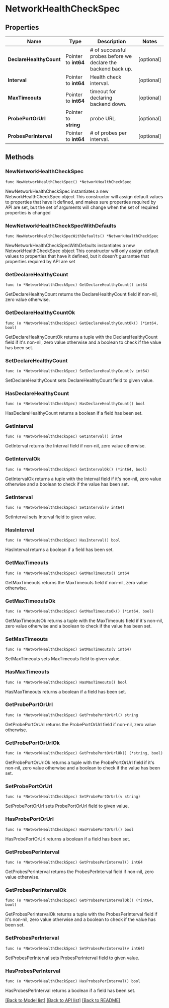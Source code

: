 # NetworkHealthCheckSpec

## Properties

Name | Type | Description | Notes
------------ | ------------- | ------------- | -------------
**DeclareHealthyCount** | Pointer to **int64** | # of successful probes before we declare the backend back up. | [optional] 
**Interval** | Pointer to **int64** | Health check interval. | [optional] 
**MaxTimeouts** | Pointer to **int64** | timeout for declaring backend down. | [optional] 
**ProbePortOrUrl** | Pointer to **string** | probe URL. | [optional] 
**ProbesPerInterval** | Pointer to **int64** | # of probes per interval. | [optional] 

## Methods

### NewNetworkHealthCheckSpec

`func NewNetworkHealthCheckSpec() *NetworkHealthCheckSpec`

NewNetworkHealthCheckSpec instantiates a new NetworkHealthCheckSpec object
This constructor will assign default values to properties that have it defined,
and makes sure properties required by API are set, but the set of arguments
will change when the set of required properties is changed

### NewNetworkHealthCheckSpecWithDefaults

`func NewNetworkHealthCheckSpecWithDefaults() *NetworkHealthCheckSpec`

NewNetworkHealthCheckSpecWithDefaults instantiates a new NetworkHealthCheckSpec object
This constructor will only assign default values to properties that have it defined,
but it doesn't guarantee that properties required by API are set

### GetDeclareHealthyCount

`func (o *NetworkHealthCheckSpec) GetDeclareHealthyCount() int64`

GetDeclareHealthyCount returns the DeclareHealthyCount field if non-nil, zero value otherwise.

### GetDeclareHealthyCountOk

`func (o *NetworkHealthCheckSpec) GetDeclareHealthyCountOk() (*int64, bool)`

GetDeclareHealthyCountOk returns a tuple with the DeclareHealthyCount field if it's non-nil, zero value otherwise
and a boolean to check if the value has been set.

### SetDeclareHealthyCount

`func (o *NetworkHealthCheckSpec) SetDeclareHealthyCount(v int64)`

SetDeclareHealthyCount sets DeclareHealthyCount field to given value.

### HasDeclareHealthyCount

`func (o *NetworkHealthCheckSpec) HasDeclareHealthyCount() bool`

HasDeclareHealthyCount returns a boolean if a field has been set.

### GetInterval

`func (o *NetworkHealthCheckSpec) GetInterval() int64`

GetInterval returns the Interval field if non-nil, zero value otherwise.

### GetIntervalOk

`func (o *NetworkHealthCheckSpec) GetIntervalOk() (*int64, bool)`

GetIntervalOk returns a tuple with the Interval field if it's non-nil, zero value otherwise
and a boolean to check if the value has been set.

### SetInterval

`func (o *NetworkHealthCheckSpec) SetInterval(v int64)`

SetInterval sets Interval field to given value.

### HasInterval

`func (o *NetworkHealthCheckSpec) HasInterval() bool`

HasInterval returns a boolean if a field has been set.

### GetMaxTimeouts

`func (o *NetworkHealthCheckSpec) GetMaxTimeouts() int64`

GetMaxTimeouts returns the MaxTimeouts field if non-nil, zero value otherwise.

### GetMaxTimeoutsOk

`func (o *NetworkHealthCheckSpec) GetMaxTimeoutsOk() (*int64, bool)`

GetMaxTimeoutsOk returns a tuple with the MaxTimeouts field if it's non-nil, zero value otherwise
and a boolean to check if the value has been set.

### SetMaxTimeouts

`func (o *NetworkHealthCheckSpec) SetMaxTimeouts(v int64)`

SetMaxTimeouts sets MaxTimeouts field to given value.

### HasMaxTimeouts

`func (o *NetworkHealthCheckSpec) HasMaxTimeouts() bool`

HasMaxTimeouts returns a boolean if a field has been set.

### GetProbePortOrUrl

`func (o *NetworkHealthCheckSpec) GetProbePortOrUrl() string`

GetProbePortOrUrl returns the ProbePortOrUrl field if non-nil, zero value otherwise.

### GetProbePortOrUrlOk

`func (o *NetworkHealthCheckSpec) GetProbePortOrUrlOk() (*string, bool)`

GetProbePortOrUrlOk returns a tuple with the ProbePortOrUrl field if it's non-nil, zero value otherwise
and a boolean to check if the value has been set.

### SetProbePortOrUrl

`func (o *NetworkHealthCheckSpec) SetProbePortOrUrl(v string)`

SetProbePortOrUrl sets ProbePortOrUrl field to given value.

### HasProbePortOrUrl

`func (o *NetworkHealthCheckSpec) HasProbePortOrUrl() bool`

HasProbePortOrUrl returns a boolean if a field has been set.

### GetProbesPerInterval

`func (o *NetworkHealthCheckSpec) GetProbesPerInterval() int64`

GetProbesPerInterval returns the ProbesPerInterval field if non-nil, zero value otherwise.

### GetProbesPerIntervalOk

`func (o *NetworkHealthCheckSpec) GetProbesPerIntervalOk() (*int64, bool)`

GetProbesPerIntervalOk returns a tuple with the ProbesPerInterval field if it's non-nil, zero value otherwise
and a boolean to check if the value has been set.

### SetProbesPerInterval

`func (o *NetworkHealthCheckSpec) SetProbesPerInterval(v int64)`

SetProbesPerInterval sets ProbesPerInterval field to given value.

### HasProbesPerInterval

`func (o *NetworkHealthCheckSpec) HasProbesPerInterval() bool`

HasProbesPerInterval returns a boolean if a field has been set.


[[Back to Model list]](../README.md#documentation-for-models) [[Back to API list]](../README.md#documentation-for-api-endpoints) [[Back to README]](../README.md)


